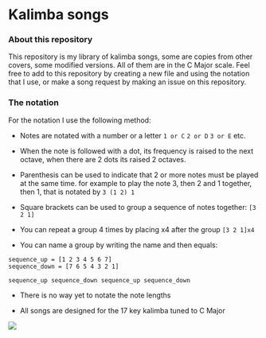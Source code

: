# Kalimba songs

### About this repository
This repository is my library of kalimba songs, some are copies from other covers, some modified versions. All of them are in the C Major scale. Feel free to add to this repository by creating a new file and using the notation that I use, or make a song request by making an issue on this repository.

### The notation
For the notation I use the following method:

- Notes are notated with a number or a letter `1 or C` `2 or D` `3 or E` etc.

- When the note is followed with a dot, its frequency is raised to the next octave, when there are 2 dots its raised 2 octaves.

- Parenthesis can be used to indicate that 2 or more notes must be played at the same time. for example to play the note 3, then 2 and 1 together, then 1, that is notated by `3 (1 2) 1`

- Square brackets can be used to group a sequence of notes together: `[3 2 1]`

- You can repeat a group 4 times by placing x4 after the group `[3 2 1]x4`

- You can name a group by writing the name and then equals:
```
sequence_up = [1 2 3 4 5 6 7]
sequence_down = [7 6 5 4 3 2 1]

sequence_up sequence_down sequence_up sequence_down
```

- There is no way yet to notate the note lengths

- All songs are designed for the 17 key kalimba tuned to C Major

<img src="https://spreadyourwingsmt.ca/wp-content/uploads/2020/01/Kalimba-scale.jpg" />
